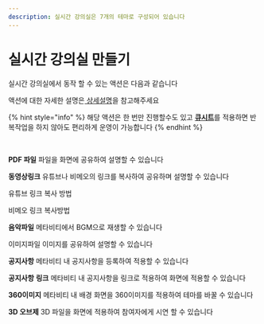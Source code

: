 ```yaml
---
description: 실시간 강의실은 7개의 테마로 구성되어 있습니다
---
```


# 실시간 강의실 만들기

실시간 강의실에서 동작 할 수 있는 액션은 다음과 같습니다

액션에 대한 자세한 설명은[ 상세설명](../#undefined-1)을 참고해주세요

{% hint style="info" %}
해당 액션은 한 번만 진행할수도 있고 [**큐시트**](../../../undefined-3.md#undefined-2)를 적용하면 반복작업을 하지 않아도 편리하게 운영이 가능합니다
{% endhint %}

<figure><img src="../../../../.gitbook/assets/스크린샷 2023-11-23 오후 2.07.13.png" alt=""><figcaption></figcaption></figure>

**PDF 파일** 파일을 화면에 공유하여 설명할 수 있습니다&#x20;

**동영상링크** 유튜브나 비메오의 링크를 복사하여 공유하며 설명할 수 있습니다&#x20;

유튜브 링크 복사 방법&#x20;

비메오 링크 복사방법&#x20;

**음악파일** 메타비티에서 BGM으로 재생할 수 있습니다

이미지파일 이미지를 공유하여 설명할 수 있습니다&#x20;

**공지사항** 메타비티 내 공지사항을 등록하여 적용할 수 있습니다&#x20;

**공지사항** **링크** 메타비티 내 공지사항을 링크로 적용하여 화면에 적용할 수 있습니다&#x20;

**360이미지** 메타비티 내 배경 화면을 360이미지를 적용하여 테마를 바꿀 수 있습니다&#x20;

**3D 오브제** 3D 파일을 화면에 적용하여 참여자에게 시연 할 수 있습니다&#x20;

